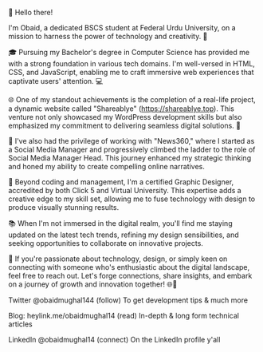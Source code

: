 👋 Hello there!

 I'm Obaid, a dedicated BSCS student at Federal Urdu University, on a mission to harness the power of technology and creativity. 🚀

🎓 Pursuing my Bachelor's degree in Computer Science has provided me with a strong foundation in various tech domains. I'm well-versed in HTML, CSS, and JavaScript, enabling me to craft immersive web experiences that captivate users' attention. 💻

🌐 One of my standout achievements is the completion of a real-life project, a dynamic website called "Shareablye" (https://shareablye.top). This venture not only showcased my WordPress development skills but also emphasized my commitment to delivering seamless digital solutions. 🌟

🤝 I've also had the privilege of working with "News360," where I started as a Social Media Manager and progressively climbed the ladder to the role of Social Media Manager Head. This journey enhanced my strategic thinking and honed my ability to create compelling online narratives.

🎨 Beyond coding and management, I'm a certified Graphic Designer, accredited by both Click 5 and Virtual University. This expertise adds a creative edge to my skill set, allowing me to fuse technology with design to produce visually stunning results.

📚 When I'm not immersed in the digital realm, you'll find me staying updated on the latest tech trends, refining my design sensibilities, and seeking opportunities to collaborate on innovative projects.

💌 If you're passionate about technology, design, or simply keen on connecting with someone who's enthusiastic about the digital landscape, feel free to reach out. Let's forge connections, share insights, and embark on a journey of growth and innovation together! 🌐🤝

Twitter @obaidmughal144  (follow) To get development tips & much more

Blog: heylink.me/obaidmughal14 (read) In-depth & long form technical articles

LinkedIn @obaidmughal14 (connect) On the LinkedIn profile y'all


<!--
**obaidmughal14/obaidmughal14** is a ✨ _special_ ✨ repository because its `README.md` (this file) appears on your GitHub profile.

Here are some ideas to get you started:

- 🔭 I’m currently working on ...
- 🌱 I’m currently learning ...
- 👯 I’m looking to collaborate on ...
- 🤔 I’m looking for help with ...
- 💬 Ask me about ...
- 📫 How to reach me: ...
- 😄 Pronouns: ...
- ⚡ Fun fact: ...
-->
